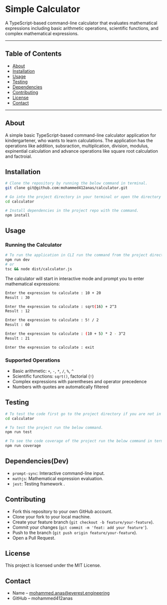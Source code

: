 # Simple Calculator

A TypeScript-based command-line calculator that evaluates mathematical expressions including basic arithmetic operations, scientific functions, and complex mathematical expressions.

---
## Table of Contents

- [About](#about)
- [Installation](#installation)
- [Usage](#usage)
- [Testing](#testing)
- [Dependencies](#dependencies)
- [Contributing](#contributing)
- [License](#licence)
- [Contact](#contact)
---
## About
A simple basic TypeScript-based command-line calculator application for kindergartener, who wants to learn calculations. The application has the operations like addition, subsraction, multiplication, division, modulus, expinential calculation and advance operations like square root calculation and factroial.

## Installation
```bash
# Clone the repository by running the below command in terminal.
git clone git@github.com:mohammed412anas/calculator.git

# Go into the project directory in your terminal or open the directory that you have cloned and open the terminal from this downloaded directory and run this command.
cd calculator

# Install dependencies in the project repo with the command.
npm install
```

## Usage

### Running the Calculator

```bash
# To run the application in CLI run the command from the project directory.
npm run dev
# or
tsc && node dist/calculator.js
```

The calculator will start in interactive mode and prompt you to enter mathematical expressions:

```bash
Enter the expression to calculate : 10 + 20
Result : 30

Enter the expression to calculate : sqrt(16) + 2^3
Result : 12

Enter the expression to calculate : 5! / 2
Result : 60

Enter the expression to calculate : (10 + 5) * 2 - 3^2
Result : 21

Enter the expression to calculate : exit
```

### Supported Operations

- Basic arithmetic: `+`, `-`, `*`, `/`, `%`, `^`
- Scientific functions: `sqrt()`, factorial (`!`)
- Complex expressions with parentheses and operator precedence
- Numbers with quotes are automatically filtered


## Testing 
```bash
# To test the code first go to the project directory if you are not in the project directory open the directory that you have cloned and open the terminal from this downloaded directory and run this command.
cd calculator

# To test the project run the below command.
npm run test

# To see the code coverage of the project run the below command in terminal.
npm run coverage

```



## Dependencies(Dev)

- `prompt-sync`: Interactive command-line input.
- `mathjs`: Mathematical expression evaluation.
- `jest`: Testing framework .


## Contributing
 - Fork this repository to your own GitHub account.
 - Clone your fork to your local machine.
 - Create your feature branch (`git checkout -b feature/your-feature`).
 - Commit your changes (`git commit -m 'feat: add your feature'`).
 - Push to the branch (`git push origin feature/your-feature`).
 - Open a Pull Request.

 ## License
This project is licensed under the MIT License.

## Contact
 - Name – mohammed.anas@everest.engineering
 - GitHub – mohammed412anas
